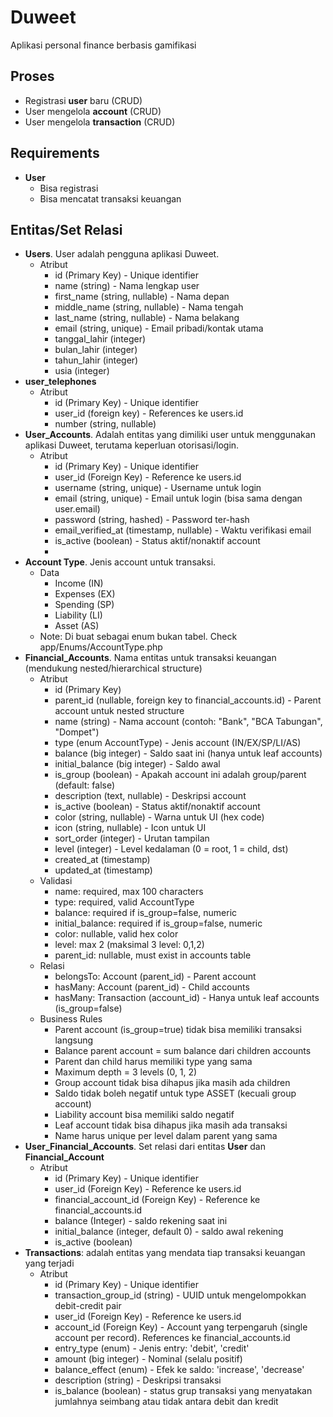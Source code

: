 # Duweet
Aplikasi personal finance berbasis gamifikasi

## Proses
- Registrasi **user** baru (CRUD)
- User mengelola **account** (CRUD)
- User mengelola **transaction** (CRUD)

## Requirements
- **User**
  - Bisa registrasi
  - Bisa mencatat transaksi keuangan

## Entitas/Set Relasi
- **Users**. User adalah pengguna aplikasi Duweet.
  - Atribut
    - id (Primary Key) - Unique identifier
    - name (string) - Nama lengkap user
    - first_name (string, nullable) - Nama depan
    - middle_name (string, nullable) - Nama tengah
    - last_name (string, nullable) - Nama belakang
    - email (string, unique) - Email pribadi/kontak utama
    - tanggal_lahir (integer)
    - bulan_lahir (integer)
    - tahun_lahir (integer)
    - usia (integer)
- **user_telephones**
  - Atribut
    - id (Primary Key) - Unique identifier
    - user_id (foreign  key) - References ke users.id
    - number (string, nullable)
- **User_Accounts**. Adalah entitas yang dimiliki user untuk menggunakan aplikasi Duweet, terutama keperluan otorisasi/login.
  - Atribut
    - id (Primary Key) - Unique identifier
    - user_id (Foreign Key) - Reference ke users.id
    - username (string, unique) - Username untuk login
    - email (string, unique) - Email untuk login (bisa sama dengan user.email)
    - password (string, hashed) - Password ter-hash
    - email_verified_at (timestamp, nullable) - Waktu verifikasi email
    - is_active (boolean) - Status aktif/nonaktif account
    - 
- **Account Type**. Jenis account untuk transaksi.
  - Data
    - Income    (IN)
    - Expenses  (EX)
    - Spending  (SP)
    - Liability (LI)
    - Asset     (AS)
  - Note: Di buat sebagai enum bukan tabel. Check app/Enums/AccountType.php
- **Financial_Accounts**. Nama entitas untuk transaksi keuangan (mendukung nested/hierarchical structure)
  - Atribut
    - id (Primary Key)
    - parent_id (nullable, foreign key to financial_accounts.id) - Parent account untuk nested structure
    - name (string) - Nama account (contoh: "Bank", "BCA Tabungan", "Dompet")
    - type (enum AccountType) - Jenis account (IN/EX/SP/LI/AS)
    - balance (big integer) - Saldo saat ini (hanya untuk leaf accounts)
    - initial_balance (big integer) - Saldo awal
    - is_group (boolean) - Apakah account ini adalah group/parent (default: false)
    - description (text, nullable) - Deskripsi account
    - is_active (boolean) - Status aktif/nonaktif account
    - color (string, nullable) - Warna untuk UI (hex code)
    - icon (string, nullable) - Icon untuk UI
    - sort_order (integer) - Urutan tampilan
    - level (integer) - Level kedalaman (0 = root, 1 = child, dst)
    - created_at (timestamp)
    - updated_at (timestamp)
  - Validasi
    - name: required, max 100 characters
    - type: required, valid AccountType
    - balance: required if is_group=false, numeric
    - initial_balance: required if is_group=false, numeric
    - color: nullable, valid hex color
    - level: max 2 (maksimal 3 level: 0,1,2)
    - parent_id: nullable, must exist in accounts table
  - Relasi
    - belongsTo: Account (parent_id) - Parent account
    - hasMany: Account (parent_id) - Child accounts
    - hasMany: Transaction (account_id) - Hanya untuk leaf accounts (is_group=false)
  - Business Rules
    - Parent account (is_group=true) tidak bisa memiliki transaksi langsung
    - Balance parent account = sum balance dari children accounts
    - Parent dan child harus memiliki type yang sama
    - Maximum depth = 3 levels (0, 1, 2)
    - Group account tidak bisa dihapus jika masih ada children
    - Saldo tidak boleh negatif untuk type ASSET (kecuali group account)
    - Liability account bisa memiliki saldo negatif
    - Leaf account tidak bisa dihapus jika masih ada transaksi
    - Name harus unique per level dalam parent yang sama
- **User_Financial_Accounts**. Set relasi dari entitas **User** dan **Financial_Account**
  - Atribut
    - id (Primary Key) - Unique identifier
    - user_id (Foreign Key) - Reference ke users.id
    - financial_account_id (Foreign Key) - Reference ke financial_accounts.id
    - balance (Integer) - saldo rekening saat ini
    - initial_balance (integer, default 0) - saldo awal rekening
    - is_active (boolean)
- **Transactions**: adalah entitas yang mendata tiap transaksi keuangan yang terjadi
  - Atribut
    - id (Primary Key) - Unique identifier
    - transaction_group_id (string) - UUID untuk mengelompokkan debit-credit pair
    - user_id (Foreign Key) - Reference ke users.id
    - account_id (Foreign Key) - Account yang terpengaruh (single account per record). References ke financial_accounts.id
    - entry_type (enum) - Jenis entry: 'debit', 'credit'
    - amount (big integer) - Nominal (selalu positif)
    - balance_effect (enum) - Efek ke saldo: 'increase', 'decrease'
    - description (string) - Deskripsi transaksi
    - is_balance (boolean) - status grup transaksi yang menyatakan jumlahnya seimbang atau tidak antara debit dan kredit